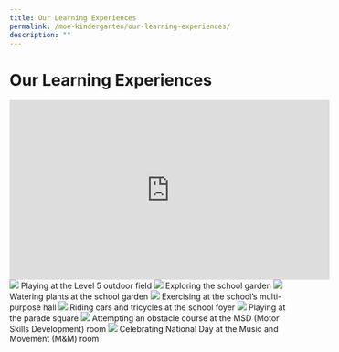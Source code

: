 ```yaml
---
title: Our Learning Experiences
permalink: /moe-kindergarten/our-learning-experiences/
description: ""
---
```

# **Our Learning Experiences**

<iframe width="560" height="315" src="https://www.youtube.com/embed/05D8E6DO4SI?wmode=transparent&amp;playlist=05D8E6DO4SI&amp;loop=1" title="YouTube video player" frameborder="0" allow="accelerometer; autoplay; clipboard-write; encrypted-media; gyroscope; picture-in-picture" allowfullscreen></iframe>


<img src="/images/MKE_L1.jpg" />
Playing at the Level 5 outdoor field

<img src="/images/MKE_L2.jpg" />
Exploring the school garden

<img src="/images/MKE_L3.jpg" />
Watering plants at the school garden

<img src="/images/MKE_L4.jpg" />
Exercising at the school’s multi-purpose hall

<img src="/images/MKE_L5.jpg" />
Riding cars and tricycles at the school foyer

<img src="/images/MKE_L6.jpg" />
Playing at the parade square

<img src="/images/MKE_L7.jpg" />
Attempting an obstacle course at the MSD (Motor Skills Development) room

<img src="/images/MKE_L8.jpg" />
Celebrating National Day at the Music and Movement (M&M) room